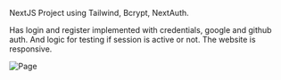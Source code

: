 NextJS Project using Tailwind, Bcrypt, NextAuth.

Has login and register implemented with credentials, google and github auth.
And logic for testing if session is active or not. The website is responsive.

![Page](https://github.com/MarcoB95-lab/nextjsTailwindWithNextAuth/assets/84941542/fbecf618-0b34-47c6-82e3-3fb2b652fc8a)
